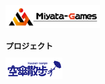 <img width="50%" alt="SCR-20230502-nedr" src="https://github.com/MiyataGames/.github/blob/main/images/whitelogo2.png?raw=true">

## プロジェクト
<a href="https://github.com/MiyataGames/.github/blob/main/profile/Kuusan-sanpo.md">
  <img width="30%" alt="SCR-20230502-nedr" src="https://github.com/MiyataGames/.github/blob/main/images/Kasa_Logo.png?raw=true">
</a>
